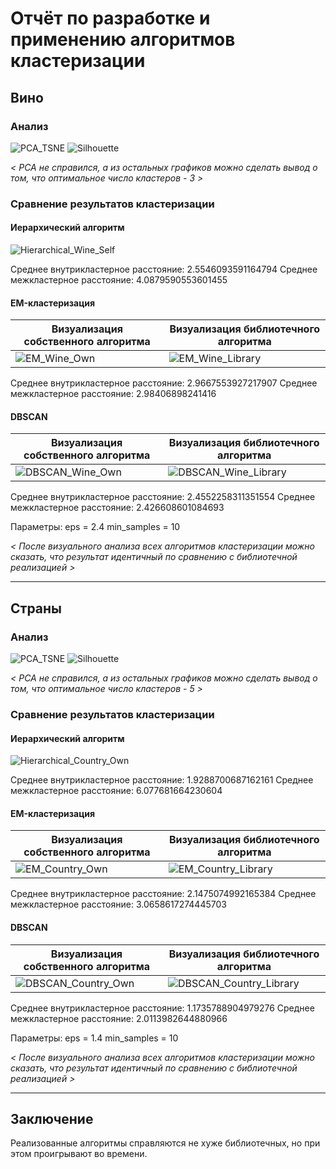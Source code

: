 # Отчёт по разработке и применению алгоритмов кластеризации

## Вино

### Анализ

![PCA_TSNE](../lab1/assets/wine_pca_tsne.png)
![Silhouette](../lab1/assets/wine_analysis.png)

_< PCA не справился, а из остальных графиков можно сделать вывод о том, что оптимальное число кластеров - 3 >_

### Сравнение результатов кластеризации

#### Иерархический алгоритм

![Hierarchical_Wine_Self](../lab1/assets/wine_hc_compare.png)

Среднее внутрикластерное расстояние: 2.5546093591164794
Среднее межкластерное расстояние: 4.0879590553601455

#### EM-кластеризация

| Визуализация собственного алгоритма            | Визуализация библиотечного алгоритма            |
| ---------------------------------------------- | ----------------------------------------------- |
| ![EM_Wine_Own](../lab1/assets/wine_own_em.png) | ![EM_Wine_Library](../lab1/assets/wine_bem.png) |

Среднее внутрикластерное расстояние: 2.9667553927217907
Среднее межкластерное расстояние: 2.98406898241416

#### DBSCAN

| Визуализация собственного алгоритма                    | Визуализация библиотечного алгоритма                    |
| ------------------------------------------------------ | ------------------------------------------------------- |
| ![DBSCAN_Wine_Own](../lab1/assets/wine_own_dbscan.png) | ![DBSCAN_Wine_Library](../lab1/assets/wine_bdbscan.png) |

Среднее внутрикластерное расстояние: 2.4552258311351554
Среднее межкластерное расстояние: 2.426608601084693

Параметры:
eps = 2.4
min_samples = 10

_< После визуального анализа всех алгоритмов кластеризации можно сказать, что результат идентичный по сравнению с библиотечной реализацией >_

---

## Страны

### Анализ

![PCA_TSNE](../lab1/assets/country_pca_tsne.png)
![Silhouette](../lab1/assets/country_analysis.png)

_< PCA не справился, а из остальных графиков можно сделать вывод о том, что оптимальное число кластеров - 5 >_

### Сравнение результатов кластеризации

#### Иерархический алгоритм

![Hierarchical_Country_Own](../lab1/assets/country_hc_compare.png)

Среднее внутрикластерное расстояние: 1.9288700687162161
Среднее межкластерное расстояние: 6.077681664230604

#### EM-кластеризация

| Визуализация собственного алгоритма                  | Визуализация библиотечного алгоритма                  |
| ---------------------------------------------------- | ----------------------------------------------------- |
| ![EM_Country_Own](../lab1/assets/country_own_em.png) | ![EM_Country_Library](../lab1/assets/country_bem.png) |

Среднее внутрикластерное расстояние: 2.1475074992165384
Среднее межкластерное расстояние: 3.0658617274445703

#### DBSCAN

| Визуализация собственного алгоритма                          | Визуализация библиотечного алгоритма                          |
| ------------------------------------------------------------ | ------------------------------------------------------------- |
| ![DBSCAN_Country_Own](../lab1/assets/country_own_dbscan.png) | ![DBSCAN_Country_Library](../lab1/assets/country_bsbscam.png) |

Среднее внутрикластерное расстояние: 1.1735788904979276
Среднее межкластерное расстояние: 2.0113982644880966

Параметры:
eps = 1.4
min_samples = 10

_< После визуального анализа всех алгоритмов кластеризации можно сказать, что результат идентичный по сравнению с библиотечной реализацией >_

---

## Заключение

Реализованные алгоритмы справляются не хуже библиотечных, но при этом проигрывают во времени.
